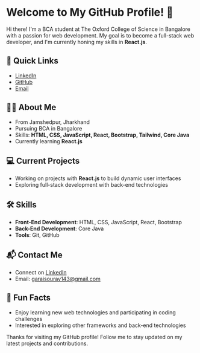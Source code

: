# Welcome to My GitHub Profile! 👋

Hi there! I'm a BCA student at The Oxford College of Science in Bangalore with a passion for web development. My goal is to become a full-stack web developer, and I'm currently honing my skills in **React.js**.

## 🔗 Quick Links
- [LinkedIn](https://www.linkedin.com/in/sourav-garai-9b57022b6/)
- [GitHub](https://github.com/sourav755)
- [Email](garaisourav143@gmail.com)

## 🧑‍💻 About Me
- From Jamshedpur, Jharkhand
- Pursuing BCA in Bangalore
- Skills: **HTML, CSS, JavaScript, React, Bootstrap, Tailwind, Core Java**
- Currently learning **React.js**

## 💻 Current Projects
- Working on projects with **React.js** to build dynamic user interfaces
- Exploring full-stack development with back-end technologies

## 🛠️ Skills
- **Front-End Development**: HTML, CSS, JavaScript, React, Bootstrap
- **Back-End Development**: Core Java
- **Tools**: Git, GitHub

## 📬 Contact Me
- Connect on [LinkedIn](https://www.linkedin.com/in/sourav-garai-9b57022b6/)
- Email: [garaisourav143@gmail.com](garaisourav143@gmail.com)

## 🌟 Fun Facts
- Enjoy learning new web technologies and participating in coding challenges
- Interested in exploring other frameworks and back-end technologies

Thanks for visiting my GitHub profile! Follow me to stay updated on my latest projects and contributions.
